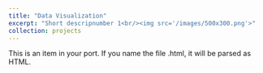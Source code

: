 ```yaml
---
title: "Data Visualization"
excerpt: "Short descripnumber 1<br/><img src='/images/500x300.png'>"
collection: projects
---
```


This is an item in your port. If you name the file .html, it will be parsed as HTML. 

